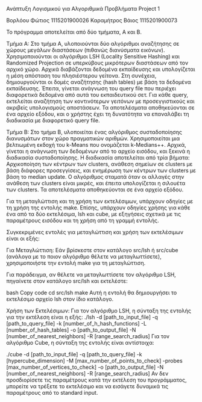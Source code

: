 Ανάπτυξη Λογισμικού για Αλγοριθμικά Προβλήματα Project 1

Βορλόου Φώτιος 1115201900026
Καραμήτρος Βάιος 1115201900073

Το πρόγραμμα αποτελείται από δύο τμήματα, Α και Β.

Τμήμα Α:
Στο τμήμα Α, υλοποιούνται δύο αλγόριθμοι αναζήτησης σε χώρους μεγάλων διαστάσεων (πιθανώς διανύσματα εικόνων). Χρησιμοποιούνται οι αλγόριθμοι LSH (Locality Sensitive Hashing) και Randomized Projection σε υπερκύβους μικρότερων διαστάσεων από τον αρχικό χώρο. Αρχικά διαβάζονται δεδομένα εκπαίδευσης και υπολογίζεται η μέση απόσταση του πλησιέστερου γείτονα. Στη συνέχεια, δημιουργούνται οι δομές αναζήτησης (hash tables) με βάση τα δεδομένα εκπαίδευσης. Έπειτα, γίνεται ανάγνωση του query file που περιέχει διαφορετικά δεδομένα από αυτά του εκπαιδευτικού σετ. Για κάθε query, εκτελείται αναζήτηση των κοντινότερων γειτόνων με προσεγγιστικούς και ακριβείς υπολογισμούς αποστάσεων. Τα αποτελέσματα αποθηκεύονται σε ένα αρχείο εξόδου, και ο χρήστης έχει τη δυνατότητα να επαναλάβει τη διαδικασία με διαφορετικό query file.

Τμήμα Β:
Στο τμήμα Β, υλοποιείται ένας αλγόριθμος συσταδοποίησης διανυσμάτων στον χώρο πραγματικών αριθμών. Χρησιμοποιείται μια βελτιωμένη εκδοχή του k-Means που ονομάζεται k-Medians++. Αρχικά, γίνεται η ανάγνωση των δεδομένων από το αρχείο εισόδου, και ξεκινά η διαδικασία συσταδοποίησης. Η διαδικασία αποτελείται από τρία βήματα: Αρχικοποίηση των κέντρων των clusters, ανάθεση σημείων σε clusters με βάση διάφορες προσεγγίσεις, και ενημέρωση των κέντρων των clusters με βάση το median update. Ο αλγόριθμος σταματά όταν οι αλλαγές στην ανάθεση των clusters είναι μικρές, και έπειτα υπολογίζεται η σιλουέτα των clusters. Τα αποτελέσματα αποθηκεύονται σε ένα αρχείο εξόδου.

Για τη μεταγλώττιση και τη χρήση των εκτελέσιμων, υπάρχουν οδηγίες με τη χρήση της εντολής make. Επίσης, υπάρχουν οδηγίες χρήσης για κάθε ένα από τα δύο εκτελέσιμα, lsh και cube, με εξηγήσεις σχετικά με τις παραμέτρους εισόδου και τη χρήση από τη γραμμή εντολής.

Συγκεκριμένες εντολές για μεταγλώττιση και χρήση των εκτελέσιμων είναι οι εξής:

Για Μεταγλώττιση:
Εάν βρίσκεστε στον κατάλογο src/lsh ή src/cube (ανάλογα με το ποιον αλγόριθμο θέλετε να μεταγλωττίσετε), χρησιμοποιήστε την εντολή make για τη μεταγλώττιση.

Για παράδειγμα, αν θέλετε να μεταγλωττίσετε τον αλγόριθμο LSH, πηγαίνετε στον κατάλογο src/lsh και εκτελέστε:

bash
Copy code
cd src/lsh
make
Αυτή η εντολή θα δημιουργήσει το εκτελέσιμο αρχείο lsh στον ίδιο κατάλογο.

Χρήση των Εκτελέσιμων:
Για τον αλγόριθμο LSH, η σύνταξη της εντολής για την εκτέλεση είναι η εξής:
./lsh -d [path_to_input_file] -q [path_to_query_file] -k [number_of_h_hash_functions] -L [number_of_hash_tables] -o [path_to_output_file] -N [number_of_nearest_neighbors] -R [range_search_radius]
Για τον αλγόριθμο Cube, η σύνταξη της εντολής είναι αντίστοιχα:

./cube -d [path_to_input_file] -q [path_to_query_file] -k [hypercube_dimension] -M [max_number_of_points_to_check] -probes [max_number_of_vertices_to_check] -o [path_to_output_file] -N [number_of_nearest_neighbors] -R [range_search_radius]
Αν δεν προσδιορίσετε τις παραμέτρους κατά την εκτέλεση του προγράμματος, μπορείτε να τρέξετε το εκτελέσιμο και να εισάγετε δυναμικά τις παραμέτρους από το standard input.
